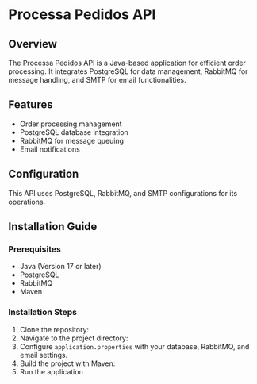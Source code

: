 # Processa Pedidos API

## Overview
The Processa Pedidos API is a Java-based application for efficient order processing. It integrates PostgreSQL for data management, RabbitMQ for message handling, and SMTP for email functionalities.

## Features
- Order processing management
- PostgreSQL database integration
- RabbitMQ for message queuing
- Email notifications

## Configuration
This API uses PostgreSQL, RabbitMQ, and SMTP configurations for its operations.

## Installation Guide

### Prerequisites
- Java (Version 17 or later)
- PostgreSQL 
- RabbitMQ 
- Maven

### Installation Steps
1. Clone the repository:
2. Navigate to the project directory:
3. Configure `application.properties` with your database, RabbitMQ, and email settings.
4. Build the project with Maven:
5. Run the application

